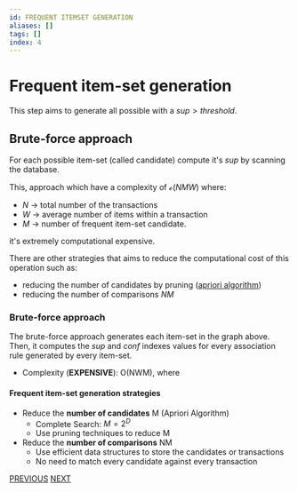 ```yaml
---
id: FREQUENT ITEMSET GENERATION
aliases: []
tags: []
index: 4
---
```


# Frequent item-set generation

This step  aims to generate all possible  with a $sup \gt threshold$.

## Brute-force approach

For each possible item-set (called candidate) compute it's $sup$ by scanning the database.

This, approach which have a complexity of $\mathcal{o}(NMW)$ where:

- $N$ -> total number of the transactions
- $W$ -> average number of items within a transaction
- $M$ -> number of frequent item-set candidate.

it's extremely computational expensive.

There are other strategies that aims to reduce the computational cost of this operation such as:

- reducing the number  of candidates by pruning ([apriori algorithm](datamining/apriori_algorithm.md))
- reducing the number of comparisons $NM$

### Brute-force approach

The brute-force approach generates each item-set in the graph above. Then, it computes the *sup* and *conf* indexes values for every association rule generated by every item-set.
 - Complexity (**EXPENSIVE**): O(NWM), where

#### Frequent item-set generation strategies
- Reduce the **number of candidates** M (Apriori Algorithm)
	- Complete Search: $M=2^D$
	- Use pruning techniques to reduce M
- Reduce the **number of comparisons** NM
	- Use efficient data structures to store the candidates or transactions
	- No need to match every candidate against every transaction

[PREVIOUS](rules_generation.md) [NEXT](datamining/apriori_algorithm.md)
